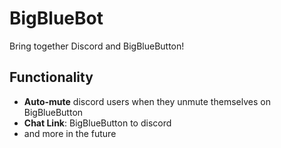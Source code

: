 # BigBlueBot
Bring together Discord and BigBlueButton!

## Functionality
- **Auto-mute** discord users when they unmute themselves on BigBlueButton
- **Chat Link**: BigBlueButton to discord
- and more in the future
